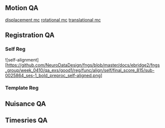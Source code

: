 

## Motion QA

[displacement mc](https://neurodatadesign.github.io/fngs/ebridge2/fngs_group/week_0410/qa_exs/good1/reg/func/preproc/sub-0025864_ses-1_bold_mc_disp.html)
[rotational mc](https://neurodatadesign.github.io/fngs/ebridge2/fngs_group/week_0410/qa_exs/good1/reg/func/preproc/sub-0025864_ses-1_bold_mc_rot.html)
[translational mc](https://neurodatadesign.github.io/fngs/ebridge2/fngs_group/week_0410/qa_exs/good1/reg/func/preproc/sub-0025864_ses-1_bold_mc_trans.html)

## Registration QA

### Self Reg

![self-alignment][https://github.com/NeuroDataDesign/fngs/blob/master/docs/ebridge2/fngs_group/week_0410/qa_exs/good1/reg/func/align/self/final_score_815/sub-0025864_ses-1_bold_preproc_self-aligned.png]

### Template Reg

## Nuisance QA

## Timesries QA
